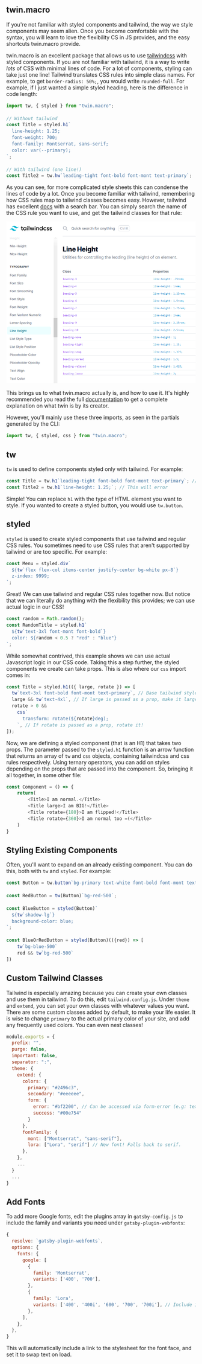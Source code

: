 ## twin.macro

If you're not familiar with styled components and tailwind, the way we style components may seem alien. Once you become comfortable with the syntax, you will learn to love the flexibility CS in JS provides, and the easy shortcuts twin.macro provide.

twin.macro is an excellent package that allows us to use [tailwindcss](https://tailwindcss.com/docs) with styled components. If you are not familiar with tailwind, it is a way to write _lots_ of CSS with minimal lines of code. For a lot of components, styling can take just one line! Tailwind translates CSS rules into simple class names. For example, to get `border-radius: 50%;`, you would write `rounded-full`. For example, if I just wanted a simple styled heading, here is the difference in code length:

```js
import tw, { styled } from "twin.macro";

// Without tailwind
const Title = styled.h1`
  line-height: 1.25;
  font-weight: 700;
  font-family: Montserrat, sans-serif;
  color: var(--primary);
`;

// With tailwind (one line!)
const Title2 = tw.hw`leading-tight font-bold font-mont text-primary`;
```

As you can see, for more complicated style sheets this can condense the lines of code by a lot. Once you become familiar with tailwind, remembering how CSS rules map to tailwind classes becomes easy. However, tailwind has excellent [docs](https://tailwindcss.com/docs) with a search bar. You can simply search the name of the CSS rule you want to use, and get the tailwind classes for that rule:

![Tailwind Search](../_media/tailwind.png)

This brings us to what twin.macro actually is, and how to use it. It's highly recommended you read the full [documentation](https://github.com/ben-rogerson/twin.macro) to get a complete explanation on what twin is by its creator.

However, you'll mainly use these three imports, as seen in the partials generated by the CLI:

```js
import tw, { styled, css } from "twin.macro";
```

## tw

`tw` is used to define components styled only with tailwind. For example:

```js
const Title = tw.h1`leading-tight font-bold font-mont text-primary`; // This is correct
const Title2 = tw.h1`line-height: 1.25;`; // This will error
```

Simple! You can replace `h1` with the type of HTML element you want to style. If you wanted to create a styled button, you would use `tw.button`.

## styled

`styled` is used to create styled components that use tailwind and regular CSS rules. You sometimes need to use CSS rules that aren't supported by tailwind or are too specific. For example:

```js
const Menu = styled.div`
  ${tw`flex flex-col items-center justify-center bg-white px-8`}
  z-index: 9999;
`;
```

Great! We can use tailwind and regular CSS rules together now. But notice that we can literally do anything with the flexibility this provides; we can use actual logic in our CSS!

```js
const random = Math.random();
const RandomTitle = styled.h1`
  ${tw`text-3xl font-mont font-bold`}
  color: ${random < 0.5 ? "red" : "blue"}
`;
```

While somewhat contrived, this example shows we can use actual Javascript logic in our CSS code. Taking this a step further, the styled components we create can take props. This is also where our `css` import comes in:

```js
const Title = styled.h1(({ large, rotate }) => [
  tw`text-3xl font-bold font-mont text-primary`, // Base tailwind styles
  large && tw`text-4xl`, // If large is passed as a prop, make it larger!
  rotate > 0 &&
    css`
      transform: rotate(${rotate}deg);
    `, // If rotate is passed as a prop, rotate it!
]);
```

Now, we are defining a styled component (that is an H1) that takes two props. The parameter passed to the `styled.h1` function is an arrow function that returns an array of `tw` and `css` objects, containing tailwindcss and css rules respectively. Using ternary operators, you can add on styles depending on the props that are passed into the component. So, bringing it all together, in some other file:

```js
const Component = () => {
    return(
        <Title>I am normal.</Title>
        <Title large>I am BIG!</Title>
        <Title rotate={180}>I am flipped!</Title>
        <Title rotate={360}>I am normal too =(</Title>
    )
}
```

## Styling Existing Components

Often, you'll want to expand on an already existing component. You can do this, both with `tw` and `styled`. For example:

```js
const Button = tw.button`bg-primary text-white font-bold font-mont text-left hover:bg-hover`;

const RedButton = tw(Button)`bg-red-500`;

const BlueButton = styled(Button)`
  ${tw`shadow-lg`}
  background-color: blue;
`;

const BlueOrRedButton = styled(Button)(({red}) => [
    tw`bg-blue-500`
    red && tw`bg-red-500`
])
```

## Custom Tailwind Classes

Tailwind is especially amazing because you can create your own classes and use them in tailwind. To do this, edit `tailwind.config.js`. Under `theme` and `extend`, you can set your own classes with whatever values you want. There are some custom classes added by default, to make your life easier. It is wise to change `primary` to the actual primary color of your site, and add any frequently used colors. You can even nest classes!

```js
module.exports = {
  prefix: "",
  purge: false,
  important: false,
  separator: ":",
  theme: {
    extend: {
      colors: {
        primary: "#2496c3",
        secondary: "#eeeeee",
        form: {
          error: "#bf2200", // Can be accessed via form-error (e.g: text-form-error)
          success: "#00e754"
        }
      },
      fontFamily: {
        mont: ["Montserrat", "sans-serif"],
        lora: ["Lora", "serif"] // New font! Falls back to serif.
      },
    },
    ...
  }
  ...
}
```

## Add Fonts

To add more Google fonts, edit the plugins array in `gatsby-config.js` to include the family and variants you need under `gatsby-plugin-webfonts`:

```js
{
  resolve: `gatsby-plugin-webfonts`,
  options: {
    fonts: {
      google: [
        {
          family: 'Montserrat',
          variants: ['400', '700'],
        },
        {
          family: 'Lora',
          variants: ['400', '400i', '600', '700', '700i'], // Include italic variants and semi-bold (600)
        },
      ],
    },
  },
}
```

This will automatically include a link to the stylesheet for the font face, and set it to swap text on load.
